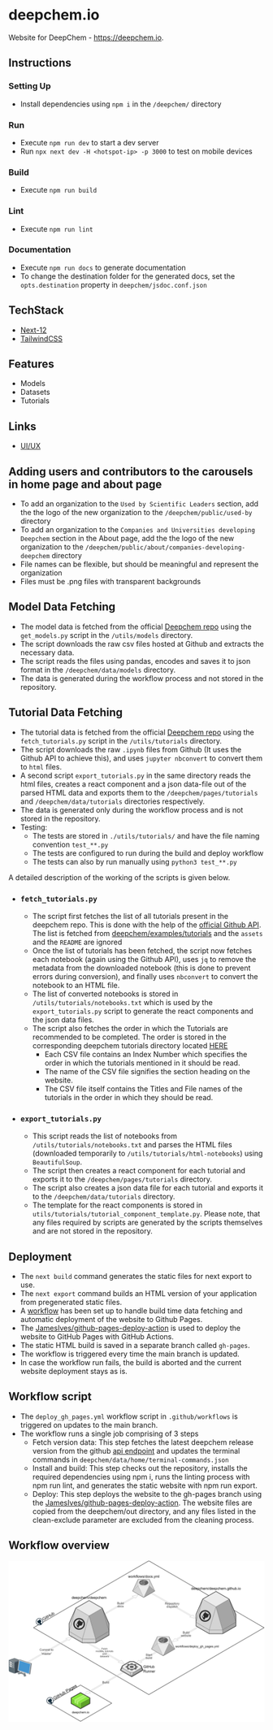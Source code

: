 # deepchem.io

Website for DeepChem - https://deepchem.io.

## Instructions

### Setting Up

- Install dependencies using `npm i` in the `/deepchem/` directory

### Run

- Execute `npm run dev` to start a dev server
- Run `npx next dev -H <hotspot-ip> -p 3000` to test on mobile devices

### Build

- Execute `npm run build`

### Lint

- Execute `npm run lint`

### Documentation

- Execute `npm run docs` to generate documentation
- To change the destination folder for the generated docs, set the `opts.destination` property in `deepchem/jsdoc.conf.json`

## TechStack

- [Next-12](https://nextjs.org/blog/next-12)
- [TailwindCSS](https://tailwindcss.com/)

## Features

- Models
- Datasets
- Tutorials

## Links

- [UI/UX](https://www.figma.com/file/lx8RDjCI7XyzLeUMmP7tCw/DeepChem?node-id=0%3A1&t=fen0Nhme)

## Adding users and contributors to the carousels in home page and about page

- To add an organization to the `Used by Scientific Leaders` section, add the the logo of the new organization to the `/deepchem/public/used-by ` directory
- To add an organization to the `Companies and Universities developing Deepchem` section in the About page, add the the logo of the new organization to the `/deepchem/public/about/companies-developing-deepchem` directory
- File names can be flexible, but should be meaningful and represent the organization
- Files must be .png files with transparent backgrounds

## Model Data Fetching

- The model data is fetched from the official [Deepchem repo](https://github.com/deepchem/deepchem/tree/master/docs/source/api_reference) using the `get_models.py` script in the `/utils/models` directory.
- The script downloads the raw csv files hosted at Github and extracts the necessary data.
- The script reads the files using pandas, encodes and saves it to json format in the `/deepchem/data/models` directory.
- The data is generated during the workflow process and not stored in the repository.

## Tutorial Data Fetching

- The tutorial data is fetched from the official [Deepchem repo](https://github.com/deepchem/deepchem) using the `fetch_tutorials.py` script in the `/utils/tutorials` directory.
- The script downloads the raw `.ipynb` files from Github (It uses the Github API to achieve this), and uses `jupyter nbconvert` to convert them to `html` files.
- A second script `export_tutorials.py` in the same directory reads the html files, creates a react component and a json data-file out of the parsed HTML data and exports them to the `/deepchem/pages/tutorials` and `/deepchem/data/tutorials` directories respectively.
- The data is generated only during the workflow process and is not stored in the repository.
- Testing:
  - The tests are stored in `./utils/tutorials/` and have the file naming convention `test_**.py`
  - The tests are configured to run during the build and deploy workflow
  - The tests can also by run manually using `python3 test_**.py`

A detailed description of the working of the scripts is given below.

- ### `fetch_tutorials.py`

  - The script first fetches the list of all tutorials present in the deepchem repo. This is done with the help of the [official Github API](https://api.github.com/). The list is fetched from [deepchem/examples/tutorials](https://github.com/deepchem/deepchem/tree/master/examples/tutorials) and the `assets` and the `README` are ignored
  - Once the list of tutorials has been fetched, the script now fetches each notebook (again using the Github API), uses `jq` to remove the metadata from the downloaded notebook (this is done to prevent errors during conversion), and finally uses `nbconvert` to convert the notebook to an HTML file.
  - The list of converted notebooks is stored in `/utils/tutorials/notebooks.txt` which is used by the `export_tutorials.py` script to generate the react components and the json data files.
  - The script also fetches the order in which the Tutorials are recommended to be completed. The order is stored in the corresponding
    deepchem tutorials directory located [HERE](https://github.com/deepchem/deepchem/tree/master/examples/tutorials/website-render-order)
    - Each CSV file contains an Index Number which specifies the order in which the tutorials mentioned in it should be read.
    - The name of the CSV file signifies the section heading on the website.
    - The CSV file itself contains the Titles and File names of the tutorials in the order in which they should be read.

- ### `export_tutorials.py`
  - This script reads the list of notebooks from `/utils/tutorials/notebooks.txt` and parses the HTML files (downloaded temporarily to `/utils/tutorials/html-notebooks`) using `BeautifulSoup`.
  - The script then creates a react component for each tutorial and exports it to the `/deepchem/pages/tutorials` directory.
  - The script also creates a json data file for each tutorial and exports it to the `/deepchem/data/tutorials` directory.
  - The template for the react components is stored in `utils/tutorials/tutorial_component_template.py`.
    Please note, that any files required by scripts are generated by the scripts themselves and are not stored in the repository.




## Deployment

- The `next build` command generates the static files for next export to use.
- The `next export` command builds an HTML version of your application from pregenerated static files.
- A [workflow](#workflow-overview) has been set up to handle build time data fetching and automatic deployment of the website to Github Pages.
- The [JamesIves/github-pages-deploy-action](https://github.com/JamesIves/github-pages-deploy-action) is used to deploy the website to GitHub Pages with GitHub Actions.
- The static HTML build is saved in a separate branch called `gh-pages`.
- The workflow is triggered every time the main branch is updated.
- In case the workflow run fails, the build is aborted and the current website deployment stays as is.

## Workflow script

- The `deploy_gh_pages.yml` workflow script in `.github/workflows` is triggered on updates to the main branch.
- The workflow runs a single job comprising of 3 steps
  - Fetch version data: This step fetches the latest deepchem release version from the github [api endpoint](https://api.github.com/repos/deepchem/deepchem/releases) and updates the terminal commands in `deepchem/data/home/terminal-commands.json`
  - Install and build: This step checks out the repository, installs the required dependencies using npm i, runs the linting process with npm run lint, and generates the static website with npm run export.
  - Deploy: This step deploys the website to the gh-pages branch using the [JamesIves/github-pages-deploy-action](https://github.com/JamesIves/github-pages-deploy-action). The website files are copied from the deepchem/out directory, and any files listed in the clean-exclude parameter are excluded from the cleaning process.

## Workflow overview

![](./public/assets/workflow.png)

